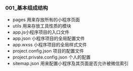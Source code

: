 ### 001_基本组成结构

- pages 用来存放所有的小程序页面
- utils 用来存放工具性质的模块
- app.js小程序项目的入口文件
- app.json 小程序项目的全局配置文件
- app.wxss 小程序项目的全局样式文件
- project.config.json 项目的配置文件
- project.private.config.json 个人的配置
- sitemap.json 用来配置小程序及其页面是否允许被微信索引